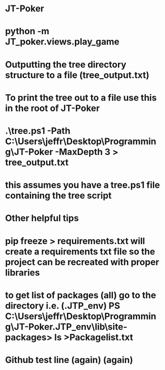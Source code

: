# JT-Poker

# python -m JT_poker.views.play_game

# Outputting the tree directory structure to a file (tree_output.txt)
# To print the tree out to a file use this in the root of JT-Poker
# .\tree.ps1 -Path C:\Users\jeffr\Desktop\Programming\JT-Poker -MaxDepth 3 > tree_output.txt
# this assumes you have a tree.ps1 file containing the tree script

# Other helpful tips
# pip freeze > requirements.txt will create a requirements txt file so the project can be recreated with proper libraries
# to get list of packages (all) go to the directory i.e. (.JTP_env) PS C:\Users\jeffr\Desktop\Programming\JT-Poker\.JTP_env\lib\site-packages> ls >Packagelist.txt

# Github test line (again) (again)